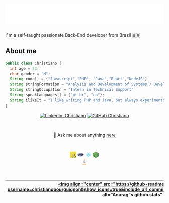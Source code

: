 <h1>
  <img src="name.svg" alt="Christiano Bourguignon">
</h1>

<marquue>

I"m a self-taught passionate Back-End developer from Brazil 🇧🇷

## About me

```java
public class Christiano {
  int age = 23;
  char gender = "M";
  String code[] = {"Javascript","PHP", "Java","React","NodeJS"}
  String stringFormation = "Analysis and Development of Systems / Developer Back-end"
  String stringOccupation = "Intern in Technical Support"
  String speakLanguages[] = {"pt-br", "en"};
  String ilikeIt = "I like writing PHP and Java, but always experiments other languages / Gosto de codar PHP e Java, mas sempre experimentando outras linguagues."
}
```
<div align="center">


[![Linkedin: Christiano](https://img.shields.io/badge/Linkedin-christianoBourguignon-blue?style=flat-square&logo=Linkedin&logoColor=white&link=https://www.linkedin.com/in/christianobourguignon/)](https://www.linkedin.com/in/christianobourguignon/)
[![GitHub Christiano](https://img.shields.io/github/followers/christianobourguignon?label=Seguidores&style=social)](https://github.com/christianoBourguignon)

<br>

💬 Ask me about anything [here](https://github.com/christianobourguignon/christianobourguignon/issues)

<br>

<code><img height="20" alt="Javascript" src="https://raw.githubusercontent.com/github/explore/80688e429a7d4ef2fca1e82350fe8e3517d3494d/topics/javascript/javascript.png"></code>
<code><img height="20" alt="PHP" src="https://raw.githubusercontent.com/github/explore/80688e429a7d4ef2fca1e82350fe8e3517d3494d/topics/php/php.png"></code>
<code><img height="20" alt="React" src="https://raw.githubusercontent.com/github/explore/80688e429a7d4ef2fca1e82350fe8e3517d3494d/topics/react/react.png"></code>
<code><img height="20" alt="NodeJS" src="https://raw.githubusercontent.com/github/explore/80688e429a7d4ef2fca1e82350fe8e3517d3494d/topics/nodejs/nodejs.png"></code>  
<code><img height="20" alt="Java" src="https://raw.githubusercontent.com/github/explore/80688e429a7d4ef2fca1e82350fe8e3517d3494d/topics/java/java.png"></code>  
</div>
<br>

| <a href="https://github.com/anuraghazra/github-readme-stats"><img align="center" src="https://github-readme-stats.vercel.app/api?username=christianobourguignon&show_icons=true&include_all_commits=true&theme=aura_dark&hide_border=true" alt="Anurag"s github stats" /></a> | <a href="https://github.com/anuraghazra/github-readme-stats"><img align="center" src="https://github-readme-stats.vercel.app/api/top-langs/?username=christianobourguignon&layout=donut&theme=aura_dark&hide_border=true" /></a> |
| ------------- | ------------- |
